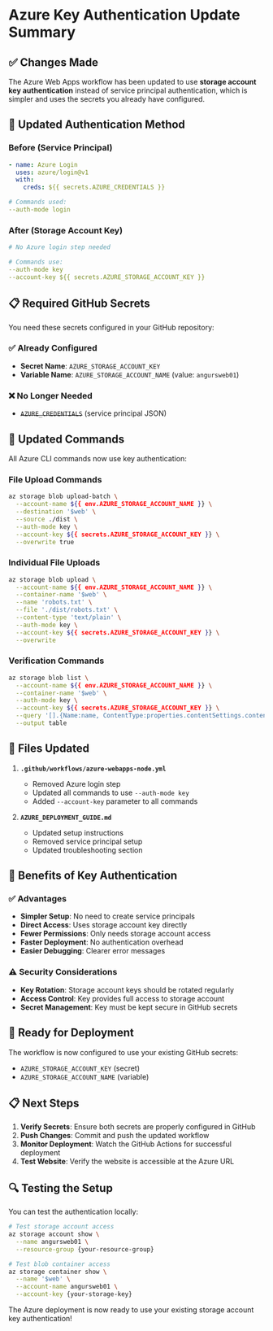 # Azure Key Authentication Update Summary

## ✅ Changes Made

The Azure Web Apps workflow has been updated to use **storage account key authentication** instead of service principal authentication, which is simpler and uses the secrets you already have configured.

## 🔧 Updated Authentication Method

### Before (Service Principal)
```yaml
- name: Azure Login
  uses: azure/login@v1
  with:
    creds: ${{ secrets.AZURE_CREDENTIALS }}

# Commands used:
--auth-mode login
```

### After (Storage Account Key)
```yaml
# No Azure login step needed

# Commands use:
--auth-mode key
--account-key ${{ secrets.AZURE_STORAGE_ACCOUNT_KEY }}
```

## 📋 Required GitHub Secrets

You need these secrets configured in your GitHub repository:

### ✅ Already Configured
- **Secret Name**: `AZURE_STORAGE_ACCOUNT_KEY`
- **Variable Name**: `AZURE_STORAGE_ACCOUNT_NAME` (value: `angursweb01`)

### ❌ No Longer Needed
- ~~`AZURE_CREDENTIALS`~~ (service principal JSON)

## 🚀 Updated Commands

All Azure CLI commands now use key authentication:

### File Upload Commands
```bash
az storage blob upload-batch \
  --account-name ${{ env.AZURE_STORAGE_ACCOUNT_NAME }} \
  --destination '$web' \
  --source ./dist \
  --auth-mode key \
  --account-key ${{ secrets.AZURE_STORAGE_ACCOUNT_KEY }} \
  --overwrite true
```

### Individual File Uploads
```bash
az storage blob upload \
  --account-name ${{ env.AZURE_STORAGE_ACCOUNT_NAME }} \
  --container-name '$web' \
  --name 'robots.txt' \
  --file './dist/robots.txt' \
  --content-type 'text/plain' \
  --auth-mode key \
  --account-key ${{ secrets.AZURE_STORAGE_ACCOUNT_KEY }} \
  --overwrite
```

### Verification Commands
```bash
az storage blob list \
  --account-name ${{ env.AZURE_STORAGE_ACCOUNT_NAME }} \
  --container-name '$web' \
  --auth-mode key \
  --account-key ${{ secrets.AZURE_STORAGE_ACCOUNT_KEY }} \
  --query '[].{Name:name, ContentType:properties.contentSettings.contentType}' \
  --output table
```

## 📁 Files Updated

1. **`.github/workflows/azure-webapps-node.yml`**
   - Removed Azure login step
   - Updated all commands to use `--auth-mode key`
   - Added `--account-key` parameter to all commands

2. **`AZURE_DEPLOYMENT_GUIDE.md`**
   - Updated setup instructions
   - Removed service principal setup
   - Updated troubleshooting section

## 🎯 Benefits of Key Authentication

### ✅ Advantages
- **Simpler Setup**: No need to create service principals
- **Direct Access**: Uses storage account key directly
- **Fewer Permissions**: Only needs storage account access
- **Faster Deployment**: No authentication overhead
- **Easier Debugging**: Clearer error messages

### ⚠️ Security Considerations
- **Key Rotation**: Storage account keys should be rotated regularly
- **Access Control**: Key provides full access to storage account
- **Secret Management**: Key must be kept secure in GitHub secrets

## 🚀 Ready for Deployment

The workflow is now configured to use your existing GitHub secrets:
- `AZURE_STORAGE_ACCOUNT_KEY` (secret)
- `AZURE_STORAGE_ACCOUNT_NAME` (variable)

## 📋 Next Steps

1. **Verify Secrets**: Ensure both secrets are properly configured in GitHub
2. **Push Changes**: Commit and push the updated workflow
3. **Monitor Deployment**: Watch the GitHub Actions for successful deployment
4. **Test Website**: Verify the website is accessible at the Azure URL

## 🔍 Testing the Setup

You can test the authentication locally:

```bash
# Test storage account access
az storage account show \
  --name angursweb01 \
  --resource-group {your-resource-group}

# Test blob container access
az storage container show \
  --name '$web' \
  --account-name angursweb01 \
  --account-key {your-storage-key}
```

The Azure deployment is now ready to use your existing storage account key authentication!


